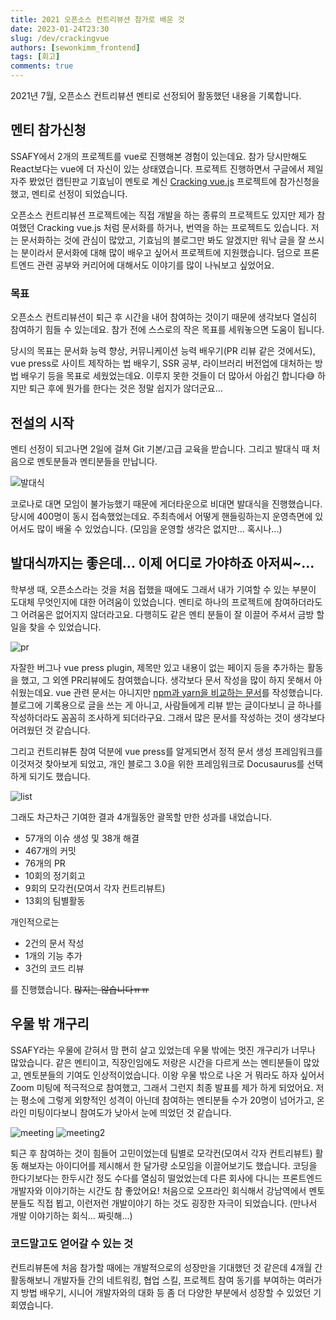```yaml
---
title: 2021 오픈소스 컨트리뷰션 참가로 배운 것
date: 2023-01-24T23:30
slug: /dev/crackingvue
authors: [sewonkimm_frontend]
tags: [회고]
comments: true
---
```


2021년 7월, 오픈소스 컨트리뷰션 멘티로 선정되어 활동했던 내용을 기록합니다.

## 멘티 참가신청

SSAFY에서 2개의 프로젝트를 vue로 진행해본 경험이 있는데요. 참가 당시만해도 React보다는 vue에 더 자신이 있는 상태였습니다. 프로젝트 진행하면서 구글에서 제일 자주 봤었던 캡틴판교 기효님이 멘토로 계신 [Cracking vue.js](https://www.oss.kr/contribution_academy_project/show/1efa75c8-4b54-4624-8652-81b16968add3) 프로젝트에 참가신청을 했고, 멘티로 선정이 되었습니다.

오픈소스 컨트리뷰션 프로젝트에는 직접 개발을 하는 종류의 프로젝트도 있지만 제가 참여했던 Cracking vue.js 처럼 문서화를 하거나, 번역을 하는 프로젝트도 있습니다. 저는 문서화하는 것에 관심이 많았고, 기효님의 블로그만 봐도 알겠지만 워낙 글을 잘 쓰시는 분이라서 문서화에 대해 많이 배우고 싶어서 프로젝트에 지원했습니다. 덤으로 프론트엔드 관련 공부와 커리어에 대해서도 이야기를 많이 나눠보고 싶었어요.

### 목표

오픈소스 컨트리뷰션이 퇴근 후 시간을 내어 참여하는 것이기 때문에 생각보다 열심히 참여하기 힘들 수 있는데요. 참가 전에 스스로의 작은 목표를 세워놓으면 도움이 됩니다. 

당시의 목표는 문서화 능력 향상, 커뮤니케이션 능력 배우기(PR 리뷰 같은 것에서도), vue press로 사이트 제작하는 법 배우기, SSR 공부, 라이브러리 버전업에 대처하는 방법 배우기 등을 목표로 세웠었는데요. 이루지 못한 것들이 더 많아서 아쉽긴 합니다😅 하지만 퇴근 후에 뭔가를 한다는 것은 정말 쉽지가 않더군요...

<!--truncate-->
## 전설의 시작

멘티 선정이 되고나면 2일에 걸쳐 Git 기본/고급 교육을 받습니다. 그리고 발대식 때 처음으로 멘토분들과 멘티분들을 만납니다. 

![발대식](./start.png)

코로나로 대면 모임이 불가능했기 때문에 게더타운으로 비대면 발대식을 진행했습니다. 당시에 400명이 동시 접속했었는데요. 주최측에서 어떻게 핸들링하는지 운영측면에 있어서도 많이 배울 수 있었습니다. (모임을 운영할 생각은 없지만... 혹시나...)


## 발대식까지는 좋은데... 이제 어디로 가야하죠 아저씨~...

학부생 때, 오픈소스라는 것을 처음 접했을 때에도 그래서 내가 기여할 수 있는 부분이 도대체 무엇인지에 대한 어려움이 있었습니다. 멘티로 하나의 프로젝트에 참여하더라도 그 어려움은 없어지지 않더라고요. 다행히도 같은 멘티 분들이 잘 이끌어 주셔서 금방 할 일을 찾을 수 있었습니다. 

![pr](PR.png)

자잘한 버그나 vue press plugin, 제목만 있고 내용이 없는 페이지 등을 추가하는 활동을 했고, 그 외엔 PR리뷰에도 참여했습니다. 생각보다 문서 작성을 많이 하지 못해서 아쉬웠는데요. vue 관련 문서는 아니지만 [npm과 yarn을 비교하는 문서](https://joshua1988.github.io/vue-camp/package-manager/npm-vs-yarn.html#npm)를 작성했습니다. 블로그에 기록용으로 글을 쓰는 게 아니고, 사람들에게 리뷰 받는 글이다보니 글 하나를 작성하더라도 꼼꼼히 조사하게 되더라구요. 그래서 많은 문서를 작성하는 것이 생각보다 어려웠던 것 같습니다. 

그리고 컨트리뷰톤 참여 덕분에 vue press를 알게되면서 정적 문서 생성 프레임워크를 이것저것 찾아보게 되었고, 개인 블로그 3.0을 위한 프레임워크로 Docusaurus를 선택하게 되기도 했습니다.




![list](work.png)

그래도 차근차근 기여한 결과 4개월동안 괄목할 만한 성과를 내었습니다. 

- 57개의 이슈 생성 및 38개 해결
- 467개의 커밋
- 76개의 PR
- 10회의 정기회고
- 9회의 모각컨(모여서 각자 컨트리뷰트)
- 13회의 팀별활동


개인적으로는 

- 2건의 문서 작성
- 1개의 기능 추가
- 3건의 코드 리뷰
  
를 진행했습니다. ~~많지는 않습니다ㅠㅠ~~


## 우물 밖 개구리

SSAFY라는 우물에 갇혀서 맘 편히 살고 있었는데 우물 밖에는 멋진 개구리가 너무나 많았습니다. 같은 멘티이고, 직장인임에도 저랑은 시간을 다르게 쓰는 멘티분들이 많았고, 멘토분들의 기여도 인상적이었습니다. 이왕 우물 밖으로 나온 거 뭐라도 하자 싶어서 Zoom 미팅에 적극적으로 참여했고, 그래서 그런지 최종 발표를 제가 하게 되었어요. 저는 평소에 그렇게 외향적인 성격이 아닌데 참여하는 멘티분들 수가 20명이 넘어가고, 온라인 미팅이다보니 참여도가 낮아서 눈에 띄었던 것 같습니다. 

![meeting](meeting.png)
![meeting2](slack.png)

퇴근 후 참여하는 것이 힘들어 고민이었는데 팀별로 모각컨(모여서 각자 컨트리뷰트) 활동 해보자는 아이디어를 제시해서 한 달가량 소모임을 이끌어보기도 했습니다. 코딩을 한다기보다는 한두시간 정도 수다를 열심히 떨었었는데 다른 회사에 다니는 프론트엔드 개발자와 이야기하는 시간도 참 좋았어요! 처음으로 오프라인 회식해서 강남역에서 멘토분들도 직접 뵙고, 이런저런 개발이야기 하는 것도 굉장한 자극이 되었습니다. (만나서 개발 이야기하는 회식... 짜릿해...)


### 코드말고도 얻어갈 수 있는 것

컨트리뷰톤에 처음 참가할 때에는 개발적으로의 성장만을 기대했던 것 같은데 4개월 간 활동해보니 개발자들 간의 네트워킹, 협업 스킬, 프로젝트 참여 동기를 부여하는 여러가지 방법 배우기, 시니어 개발자와의 대화 등 좀 더 다양한 부분에서 성장할 수 있었던 기회였습니다.
